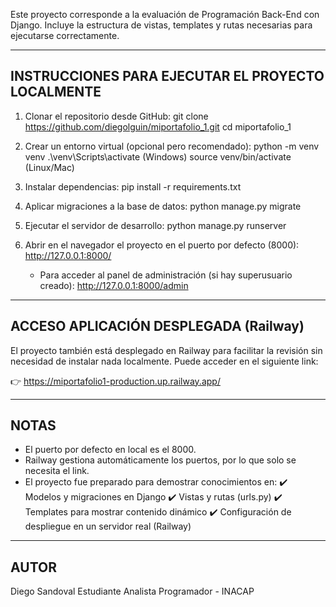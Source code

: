 Este proyecto corresponde a la evaluación de Programación Back-End con Django.
Incluye la estructura de vistas, templates y rutas necesarias para ejecutarse correctamente.

-------------------------------------------------------------
INSTRUCCIONES PARA EJECUTAR EL PROYECTO LOCALMENTE
-------------------------------------------------------------
1. Clonar el repositorio desde GitHub:
   git clone https://github.com/diegolguin/miportafolio_1.git
   cd miportafolio_1

2. Crear un entorno virtual (opcional pero recomendado):
   python -m venv venv
   .\venv\Scripts\activate   (Windows)
   source venv/bin/activate    (Linux/Mac)

3. Instalar dependencias:
   pip install -r requirements.txt

4. Aplicar migraciones a la base de datos:
   python manage.py migrate

5. Ejecutar el servidor de desarrollo:
   python manage.py runserver

6. Abrir en el navegador el proyecto en el puerto por defecto (8000):
   http://127.0.0.1:8000/

   - Para acceder al panel de administración (si hay superusuario creado):
     http://127.0.0.1:8000/admin

-------------------------------------------------------------
ACCESO APLICACIÓN DESPLEGADA (Railway)
-------------------------------------------------------------
El proyecto también está desplegado en Railway para facilitar la revisión sin necesidad 
de instalar nada localmente. Puede acceder en el siguiente link:

👉 https://miportafolio1-production.up.railway.app/

-------------------------------------------------------------
NOTAS
-------------------------------------------------------------
- El puerto por defecto en local es el 8000.
- Railway gestiona automáticamente los puertos, por lo que solo se necesita el link.
- El proyecto fue preparado para demostrar conocimientos en:
  ✔️ Modelos y migraciones en Django
  ✔️ Vistas y rutas (urls.py)
  ✔️ Templates para mostrar contenido dinámico
  ✔️ Configuración de despliegue en un servidor real (Railway)

-------------------------------------------------------------
AUTOR
-------------------------------------------------------------
Diego Sandoval
Estudiante Analista Programador - INACAP